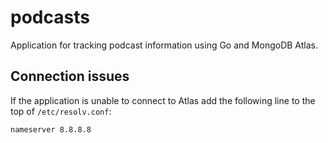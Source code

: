 # podcasts

Application for tracking podcast information using Go and MongoDB Atlas.

## Connection issues

If the application is unable to connect to Atlas add the following line to the top of `/etc/resolv.conf`:

```shell
nameserver 8.8.8.8
```
